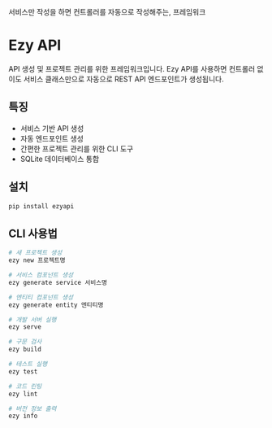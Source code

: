 서비스만 작성을 하면 컨트롤러를 자동으로 작성해주는, 프레임워크
# Ezy API

API 생성 및 프로젝트 관리를 위한 프레임워크입니다. Ezy API를 사용하면 컨트롤러 없이도 서비스 클래스만으로 자동으로 REST API 엔드포인트가 생성됩니다.

## 특징

- 서비스 기반 API 생성
- 자동 엔드포인트 생성
- 간편한 프로젝트 관리를 위한 CLI 도구
- SQLite 데이터베이스 통합

## 설치

```bash
pip install ezyapi
```

## CLI 사용법

```bash
# 새 프로젝트 생성
ezy new 프로젝트명

# 서비스 컴포넌트 생성
ezy generate service 서비스명

# 엔티티 컴포넌트 생성
ezy generate entity 엔티티명

# 개발 서버 실행
ezy serve

# 구문 검사
ezy build

# 테스트 실행
ezy test

# 코드 린팅
ezy lint

# 버전 정보 출력
ezy info
```
